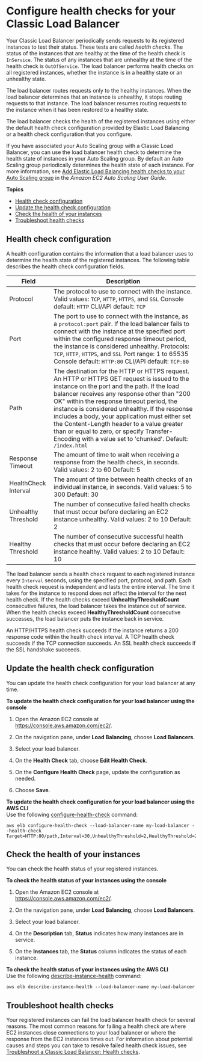 # Configure health checks for your Classic Load Balancer<a name="elb-healthchecks"></a>

Your Classic Load Balancer periodically sends requests to its registered instances to test their status\. These tests are called *health checks*\. The status of the instances that are healthy at the time of the health check is `InService`\. The status of any instances that are unhealthy at the time of the health check is `OutOfService`\. The load balancer performs health checks on all registered instances, whether the instance is in a healthy state or an unhealthy state\.

The load balancer routes requests only to the healthy instances\. When the load balancer determines that an instance is unhealthy, it stops routing requests to that instance\. The load balancer resumes routing requests to the instance when it has been restored to a healthy state\.

The load balancer checks the health of the registered instances using either the default health check configuration provided by Elastic Load Balancing or a health check configuration that you configure\.

If you have associated your Auto Scaling group with a Classic Load Balancer, you can use the load balancer health check to determine the health state of instances in your Auto Scaling group\. By default an Auto Scaling group periodically determines the health state of each instance\. For more information, see [Add Elastic Load Balancing health checks to your Auto Scaling group](https://docs.aws.amazon.com/autoscaling/ec2/userguide/as-add-elb-healthcheck.html) in the *Amazon EC2 Auto Scaling User Guide*\.

**Topics**
+ [Health check configuration](#health-check-configuration)
+ [Update the health check configuration](#update-health-check-config)
+ [Check the health of your instances](#check-instance-health)
+ [Troubleshoot health checks](#troubleshoot-health-checks)

## Health check configuration<a name="health-check-configuration"></a>

A health configuration contains the information that a load balancer uses to determine the health state of the registered instances\. The following table describes the health check configuration fields\.


| Field | Description | 
| --- | --- | 
|  Protocol  |  The protocol to use to connect with the instance\. Valid values: `TCP`, `HTTP`, `HTTPS`, and `SSL` Console default: `HTTP` CLI/API default: `TCP`  | 
|  Port  |  The port to use to connect with the instance, as a `protocol:port` pair\. If the load balancer fails to connect with the instance at the specified port within the configured response timeout period, the instance is considered unhealthy\. Protocols: `TCP`, `HTTP`, `HTTPS`, and `SSL` Port range: 1 to 65535 Console default: `HTTP:80` CLI/API default: `TCP:80`  | 
|  Path  |  The destination for the HTTP or HTTPS request\. An HTTP or HTTPS GET request is issued to the instance on the port and the path\. If the load balancer receives any response other than "200 OK" within the response timeout period, the instance is considered unhealthy\. If the response includes a body, your application must either set the Content\-Length header to a value greater than or equal to zero, or specify Transfer\-Encoding with a value set to 'chunked'\. Default: `/index.html`  | 
|  Response Timeout  |  The amount of time to wait when receiving a response from the health check, in seconds\. Valid values: 2 to 60 Default: 5  | 
|  HealthCheck Interval  |  The amount of time between health checks of an individual instance, in seconds\. Valid values: 5 to 300 Default: 30  | 
|  Unhealthy Threshold  |  The number of consecutive failed health checks that must occur before declaring an EC2 instance unhealthy\. Valid values: 2 to 10 Default: 2  | 
|  Healthy Threshold  |  The number of consecutive successful health checks that must occur before declaring an EC2 instance healthy\. Valid values: 2 to 10 Default: 10  | 

The load balancer sends a health check request to each registered instance every `Interval` seconds, using the specified port, protocol, and path\. Each health check request is independent and lasts the entire interval\. The time it takes for the instance to respond does not affect the interval for the next health check\. If the health checks exceed **UnhealthyThresholdCount** consecutive failures, the load balancer takes the instance out of service\. When the health checks exceed **HealthyThresholdCount** consecutive successes, the load balancer puts the instance back in service\.

An HTTP/HTTPS health check succeeds if the instance returns a 200 response code within the health check interval\. A TCP health check succeeds if the TCP connection succeeds\. An SSL health check succeeds if the SSL handshake succeeds\.

## Update the health check configuration<a name="update-health-check-config"></a>

You can update the health check configuration for your load balancer at any time\.

**To update the health check configuration for your load balancer using the console**

1. Open the Amazon EC2 console at [https://console\.aws\.amazon\.com/ec2/](https://console.aws.amazon.com/ec2/)\.

1. On the navigation pane, under **Load Balancing**, choose **Load Balancers**\.

1. Select your load balancer\.

1. On the **Health Check** tab, choose **Edit Health Check**\.

1. On the **Configure Health Check** page, update the configuration as needed\.

1. Choose **Save**\.

**To update the health check configuration for your load balancer using the AWS CLI**  
Use the following [configure\-health\-check](http://docs.aws.amazon.com/cli/latest/reference/elb/configure-health-check.html) command:

```
aws elb configure-health-check --load-balancer-name my-load-balancer --health-check Target=HTTP:80/path,Interval=30,UnhealthyThreshold=2,HealthyThreshold=2,Timeout=3
```

## Check the health of your instances<a name="check-instance-health"></a>

You can check the health status of your registered instances\.

**To check the health status of your instances using the console**

1. Open the Amazon EC2 console at [https://console\.aws\.amazon\.com/ec2/](https://console.aws.amazon.com/ec2/)\.

1. On the navigation pane, under **Load Balancing**, choose **Load Balancers**\.

1. Select your load balancer\.

1. On the **Description** tab, **Status** indicates how many instances are in service\.

1. On the **Instances** tab, the **Status** column indicates the status of each instance\.

**To check the health status of your instances using the AWS CLI**  
Use the following [describe\-instance\-health](http://docs.aws.amazon.com/cli/latest/reference/elb/describe-instance-health.html) command:

```
aws elb describe-instance-health --load-balancer-name my-load-balancer
```

## Troubleshoot health checks<a name="troubleshoot-health-checks"></a>

Your registered instances can fail the load balancer health check for several reasons\. The most common reasons for failing a health check are where EC2 instances close connections to your load balancer or where the response from the EC2 instances times out\. For information about potential causes and steps you can take to resolve failed health check issues, see [Troubleshoot a Classic Load Balancer: Health checks](ts-elb-healthcheck.md)\.